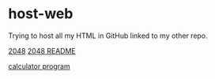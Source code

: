 # host-web
Trying to host all my HTML in GitHub linked to my other repo.

[2048](https://xdguy.github.io/2048/2048js/)
[2048 README](https://xdguy.github.io/2048/)

[calculator program](https://xdguy.github.io/calculator/.)
